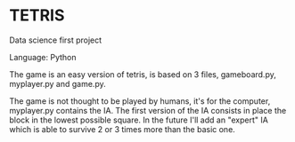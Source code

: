 # TETRIS

Data science first project

Language: Python

The game is an easy version of tetris, is based on 3 files, gameboard.py, myplayer.py and game.py.

The game is not thought to be played by humans, it's for the computer, myplayer.py contains the IA. The first version of the IA consists in place the block in the lowest possible square. In the future I'll add an "expert" IA which is able to survive 2 or 3 times more than the basic one.

